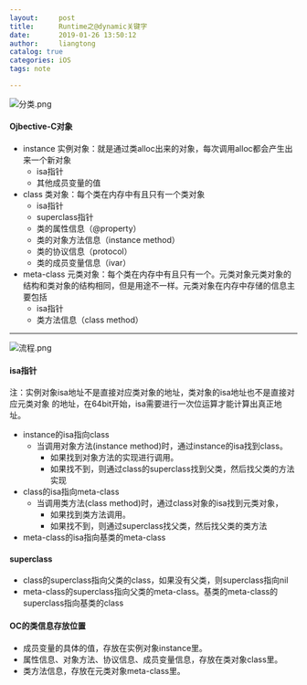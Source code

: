 ```yaml
---
layout:     post
title:      Runtime之@dynamic关键字
date:       2019-01-26 13:50:12
author:     liangtong
catalog: true
categories: iOS
tags: note

---
```



![分类.png](https://upload-images.jianshu.io/upload_images/16014538-e948362d0a9cc983.png?imageMogr2/auto-orient/strip%7CimageView2/2/w/1240)

#### Ojbective-C对象

- instance 实例对象：就是通过类alloc出来的对象，每次调用alloc都会产生出来一个新对象
  - isa指针
  - 其他成员变量的值
- class 类对象：每个类在内存中有且只有一个类对象
  - isa指针
  - superclass指针
  - 类的属性信息（@property）
  - 类的对象方法信息（instance method）
  - 类的协议信息（protocol）
  - 类的成员变量信息（ivar）
- meta-class 元类对象：每个类在内存中有且只有一个。元类对象元类对象的结构和类对象的结构相同，但是用途不一样。元类对象在内存中存储的信息主要包括
  - isa指针
  - 类方法信息（class method）


---

![流程.png](https://upload-images.jianshu.io/upload_images/16014538-a22965a574e53a67.png?imageMogr2/auto-orient/strip%7CimageView2/2/w/840)


#### isa指针

注：实例对象isa地址不是直接对应类对象的地址，类对象的isa地址也不是直接对应元类对象 的地址，在64bit开始，isa需要进行一次位运算才能计算出真正地址。



- instance的isa指向class
  - 当调用对象方法(instance method)时，通过instance的isa找到class。
    - 如果找到对象方法的实现进行调用。
    - 如果找不到，则通过class的superclass找到父类，然后找父类的方法实现
- class的isa指向meta-class
  - 当调用类方法(class method)时，通过class对象的isa找到元类对象，
    - 如果找到类方法调用。
    - 如果找不到，则通过superclass找父类，然后找父类的类方法
- meta-class的isa指向基类的meta-class



#### superclass

- class的superclass指向父类的class，如果没有父类，则superclass指向nil
- meta-class的superclass指向父类的meta-class。基类的meta-class的superclass指向基类的class



#### OC的类信息存放位置

- 成员变量的具体的值，存放在实例对象instance里。
- 属性信息、对象方法、协议信息、成员变量信息，存放在类对象class里。
- 类方法信息，存放在元类对象meta-class里。
